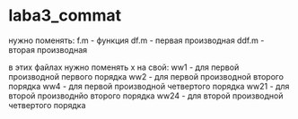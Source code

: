 # laba3_commat
нужно поменять:
f.m - функция
df.m - первая производная
ddf.m - вторая производная

в этих файлах нужно поменять x на свой:
ww1 - для первой производной первого порядка
ww2 - для первой производной второго порядка
ww4 - для первой производной четвертого порядка
ww21 - для второй производнйо второго порядка
ww24 - для второй производной четвертого порядка
